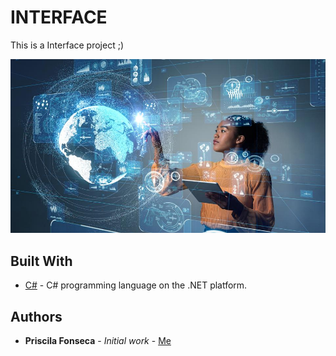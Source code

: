 # INTERFACE

This is a Interface project ;)

![](header.jpg)

## Built With

* [C#](https://docs.microsoft.com/pt-br/dotnet/csharp/) - C# programming language on the .NET platform.

## Authors

* **Priscila Fonseca** - *Initial work* - [Me](https://www.linkedin.com/in/pri-fonseca/)
